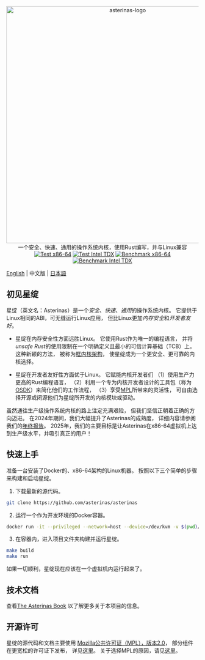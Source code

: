 <p align="center">
    <img src="docs/src/images/logo_cn.svg" alt="asterinas-logo" width="620"><br>
    一个安全、快速、通用的操作系统内核，使用Rust编写，并与Linux兼容<br/>
    <a href="https://github.com/asterinas/asterinas/actions/workflows/test_x86.yml"><img src="https://github.com/asterinas/asterinas/actions/workflows/test_x86.yml/badge.svg?event=push" alt="Test x86-64" style="max-width: 100%;"></a>
    <a href="https://github.com/asterinas/asterinas/actions/workflows/test_x86_tdx.yml"><img src="https://github.com/asterinas/asterinas/actions/workflows/test_x86_tdx.yml/badge.svg" alt="Test Intel TDX" style="max-width: 100%;"></a>
    <a href="https://asterinas.github.io/benchmark/x86-64/"><img src="https://github.com/asterinas/asterinas/actions/workflows/benchmark_x86.yml/badge.svg" alt="Benchmark x86-64" style="max-width: 100%;"></a>
    <a href="https://asterinas.github.io/benchmark/tdx/"><img src="https://github.com/asterinas/asterinas/actions/workflows/benchmark_tdx.yml/badge.svg" alt="Benchmark Intel TDX" style="max-width: 100%;"></a>
    <br/>
</p>

[English](README.md) | 中文版 | [日本語](README_JP.md)

## 初见星绽

星绽（英文名：Asterinas）是一个*安全*、*快速*、*通用*的操作系统内核。
它提供于Linux相同的ABI，可无缝运行Linux应用，
但比Linux更加*内存安全*和*开发者友好*。

* 星绽在内存安全性方面远胜Linux。
它使用Rust作为唯一的编程语言，
并将*unsafe Rust*的使用限制在一个明确定义且最小的可信计算基础（TCB）上。
这种新颖的方法，
被称为[框内核架构](https://asterinas.github.io/book/kernel/the-framekernel-architecture.html)，
使星绽成为一个更安全、更可靠的内核选择。

* 星绽在开发者友好性方面优于Linux。
它赋能内核开发者们
（1）使用生产力更高的Rust编程语言，
（2）利用一个专为内核开发者设计的工具包（称为[OSDK](https://asterinas.github.io/book/osdk/guide/index.html)）来简化他们的工作流程，
（3）享受[MPL](#License)所带来的灵活性，
可自由选择开源或闭源他们为星绽所开发的内核模块或驱动。

虽然通往生产级操作系统内核的路上注定充满艰险，
但我们坚信正朝着正确的方向迈进。
在2024年期间，我们大幅提升了Asterinas的成熟度，
详细内容请参阅我们的[年终报告](https://asterinas.github.io/2025/01/20/asterinas-in-2024.html)。
2025年，我们的主要目标是让Asterinas在x86-64虚拟机上达到生产级水平，并吸引真正的用户！

## 快速上手

准备一台安装了Docker的、x86-64架构的Linux机器。
按照以下三个简单的步骤来构建和启动星绽。

1. 下载最新的源代码。

```bash
git clone https://github.com/asterinas/asterinas
```

2. 运行一个作为开发环境的Docker容器。

```bash
docker run -it --privileged --network=host --device=/dev/kvm -v $(pwd)/asterinas:/root/asterinas asterinas/asterinas:0.14.1-20250326
```

3. 在容器内，进入项目文件夹构建并运行星绽。

```bash
make build
make run
```

如果一切顺利，星绽现在应该在一个虚拟机内运行起来了。

## 技术文档

查看[The Asterinas Book](https://asterinas.github.io/book/)
以了解更多关于本项目的信息。

## 开源许可

星绽的源代码和文档主要使用
[Mozilla公共许可证（MPL），版本2.0](https://github.com/asterinas/asterinas/blob/main/LICENSE-MPL)，
部分组件在更宽松的许可证下发布，
详见[这里](https://github.com/asterinas/asterinas/blob/main/.licenserc.yaml)。
关于选择MPL的原因，请见[这里](https://asterinas.github.io/book/index.html#licensing)。
